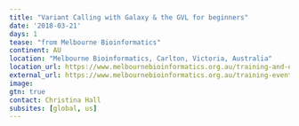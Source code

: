 ```yaml
---
title: "Variant Calling with Galaxy & the GVL for beginners"
date: '2018-03-21'
days: 1
tease: "from Melbourne Bioinformatics"
continent: AU
location: "Melbourne Bioinformatics, Carlton, Victoria, Australia"
location_url: https://www.melbournebioinformatics.org.au/training-and-events/
external_url: https://www.melbournebioinformatics.org.au/training-events/variant-calling-galaxy-gvl/#more-1012
image: 
gtn: true
contact: Christina Hall
subsites: [global, us]
---
```



